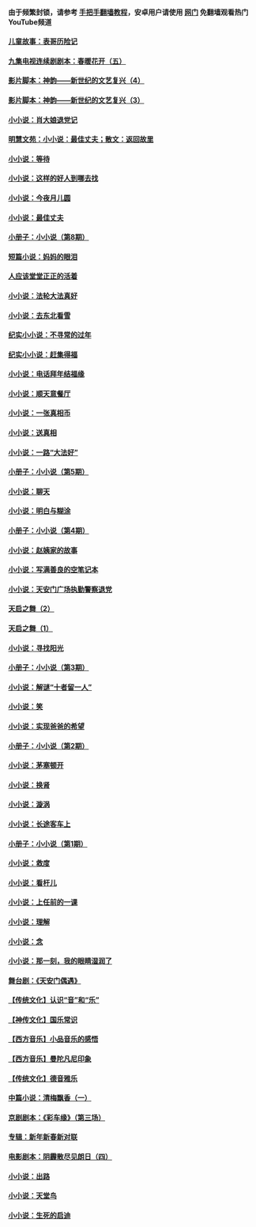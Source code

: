 #### 由于频繁封锁，请参考 [手把手翻墙教程](https://github.com/gfw-breaker/guides/wiki/)，安卓用户请使用 [网门](https://github.com/gfw-breaker/nogfw/blob/master/dl.md?t=06191801) 免翻墙观看热门YouTube频道 

#### [儿童故事：表哥历险记](../pages/328/383535.md?t=06191801) 

#### [九集电视连续剧剧本：春暖花开（五）](../pages/328/275919.md?t=06191801) 

#### [影片脚本：神韵——新世纪的文艺复兴（4）](../pages/328/266089.md?t=06191801) 

#### [影片脚本：神韵——新世纪的文艺复兴（3）](../pages/328/266087.md?t=06191801) 

#### [小小说：肖大娘退党记](../pages/328/239807.md?t=06191801) 

#### [明慧文苑：小小说：最佳丈夫；散文：返回故里](../pages/328/3439.md?t=06191801) 

#### [小小说：等待](../pages/328/223927.md?t=06191801) 

#### [小小说：这样的好人到哪去找](../pages/328/209396.md?t=06191801) 

#### [小小说：今夜月儿圆](../pages/328/193588.md?t=06191801) 

#### [小小说：最佳丈夫](../pages/328/190938.md?t=06191801) 

#### [小册子：小小说（第8期）](../pages/328/188202.md?t=06191801) 

#### [短篇小说：妈妈的眼泪](../pages/328/187712.md?t=06191801) 

#### [人应该堂堂正正的活着](../pages/328/182430.md?t=06191801) 

#### [小小说：法轮大法真好](../pages/328/174669.md?t=06191801) 

#### [小小说：去东北看雪](../pages/328/173882.md?t=06191801) 

#### [纪实小小说：不寻常的过年](../pages/328/173187.md?t=06191801) 

#### [纪实小小说：赶集得福](../pages/328/172652.md?t=06191801) 

#### [小小说：电话拜年结福缘](../pages/328/172533.md?t=06191801) 

#### [小小说：顺天意餐厅](../pages/328/170182.md?t=06191801) 

#### [小小说：一张真相币](../pages/328/169410.md?t=06191801) 

#### [小小说：送真相](../pages/328/166713.md?t=06191801) 

#### [小小说：一路“大法好”](../pages/328/162016.md?t=06191801) 

#### [小册子：小小说（第5期）](../pages/328/161131.md?t=06191801) 

#### [小小说：聊天](../pages/328/159640.md?t=06191801) 

#### [小小说：明白与糊涂](../pages/328/158101.md?t=06191801) 

#### [小册子：小小说（第4期）](../pages/328/158006.md?t=06191801) 

#### [小小说：赵姨家的故事](../pages/328/157843.md?t=06191801) 

#### [小小说：写满善良的空笔记本](../pages/328/157382.md?t=06191801) 

#### [小小说：天安门广场执勤警察退党](../pages/328/156982.md?t=06191801) 

#### [天启之舞（2）](../pages/328/153440.md?t=06191801) 

#### [天启之舞（1）](../pages/328/153439.md?t=06191801) 

#### [小小说：寻找阳光](../pages/328/153065.md?t=06191801) 

#### [小册子：小小说（第3期）](../pages/328/151715.md?t=06191801) 

#### [小小说：解谜“十者留一人”](../pages/328/148967.md?t=06191801) 

#### [小小说：笑](../pages/328/148905.md?t=06191801) 

#### [小小说：实现爸爸的希望](../pages/328/148096.md?t=06191801) 

#### [小册子：小小说（第2期）](../pages/328/147214.md?t=06191801) 

#### [小小说：茅塞顿开](../pages/328/147030.md?t=06191801) 

#### [小小说：换肾](../pages/328/146770.md?t=06191801) 

#### [小小说：漩涡](../pages/328/146683.md?t=06191801) 

#### [小小说：长途客车上](../pages/328/145076.md?t=06191801) 

#### [小册子：小小说（第1期）](../pages/328/143963.md?t=06191801) 

#### [小小说：救度](../pages/328/143927.md?t=06191801) 

#### [小小说：看杆儿](../pages/328/142137.md?t=06191801) 

#### [小小说：上任前的一课](../pages/328/140808.md?t=06191801) 

#### [小小说：理解](../pages/328/140476.md?t=06191801) 

#### [小小说：念](../pages/328/139513.md?t=06191801) 

#### [小小说：那一刻，我的眼睛湿润了](../pages/328/138476.md?t=06191801) 

#### [舞台剧：《天安门偶遇》](../pages/328/117155.md?t=06191801) 

#### [【传统文化】认识“音”和“乐”](../pages/328/108667.md?t=06191801) 

#### [【神传文化】国乐常识](../pages/328/104225.md?t=06191801) 

#### [【西方音乐】小品音乐的感悟](../pages/328/102924.md?t=06191801) 

#### [【西方音乐】曼陀凡尼印象](../pages/328/102922.md?t=06191801) 

#### [【传统文化】德音雅乐](../pages/328/102923.md?t=06191801) 

#### [中篇小说：清梅飘香（一）](../pages/328/101058.md?t=06191801) 

#### [京剧剧本：《彩车缘》（第三场）](../pages/328/96434.md?t=06191801) 

#### [专辑：新年新春新对联](../pages/328/94991.md?t=06191801) 

#### [电影剧本：阴霾散尽见朗日（四）](../pages/328/87081.md?t=06191801) 

#### [小小说：出路](../pages/328/84848.md?t=06191801) 

#### [小小说：天堂鸟](../pages/328/83084.md?t=06191801) 

#### [小小说：生死的启迪](../pages/328/70977.md?t=06191801) 

